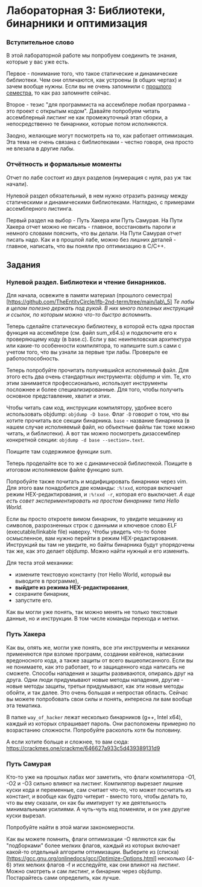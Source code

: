 # Лабораторная 3: Библиотеки, бинарники и оптимизация


### Вступительное слово

В этой лабораторной работе мы попробуем соединить те знания, которые у вас уже есть.

Первое - понимание того, что такое статические и динамические библиотеки.
Чем они отличаются, как устроены (в общих чертах) и зачем вообще нужны.
Если вы не очень запомнили с [прошлого семестра](https://github.com/TheEntityCircle/lfb-2nd-term), то как раз запомните сейчас.

Второе - тезис "для программиста на ассемблере любая программа - это проект с открытым кодом".
Давайте попробуем читать ассемблерный листинг не как промежуточный этап сборки, а непосредственно те бинарники, которые потом исполняются.

Заодно, желающие могут посмотреть на то, как работает оптимизация. 
Эта тема не очень связана с библиотеками - честно говоря, она просто не влезала в другие лабы.


### Отчётность и формальные моменты

Отчет по лабе состоит из двух разделов (нумерация с нуля, раз уж так начали). 

Нулевой раздел обязательный, в нем нужно отразить разницу между статическими и динамическими библиотеками. 
Наглядно, с примерами ассемблерного листинга.

Первый раздел на выбор - Путь Хакера или Путь Самурая. 
На Пути Хакера отчет можно не писать - главное, восстановить пароли и немного словами пояснить, что вы делали.
На Пути Самурая отчет писать надо.
Как и в прошлой лабе, можно без лишних деталей - главное, написать, что вы поняли про оптимизацию в С/С++.

## Задания

### Нулевой раздел. Библиотеки и чтение бинарников.

Для начала, освежите в памяти материал (прошлого семестра)[https://github.com/TheEntityCircle/lfb-2nd-term/tree/main/lab\_5]
*Те лабы в целом полезно держать под рукой. В них много полезных инструкций и ссылок, по которым можно что-то быстро вспомнить.*

Теперь сделайте статическую библиотеку, в которой есть одна простая функция на ассемблере (см. файл sum\_x64.s) и подключите его к проверяющему коду (в base.c).
Если у вас неинтеловская архитектура или какие-то особенности компилятора, то напишите sum.s сами с учетом того, что вы узнали за первые три лабы.
Проверьте ее работоспособность. 

Теперь попробуйте прочитать получившийся исполняемый файл. 
Для этого есть два очень стандартных инструмента: objdump и vim. 
Те, кто этим занимается профессионально, использует инструменты посложнее и более специализированные.
Для того, чтобы получить основное представление, хватит и этих.

Чтобы читать сам код, инструкции компилятору, удобнее всего использовать objdump: ```objdump -D base```.
Флаг ```-D``` говорит о том, что вы хотите прочитать все секции бинарника.
```base``` - название бинарника (в нашем случае исполняемый файл, но объектные файлы так тоже можно читать, и библиотеки).
А вот так можно посмотреть дизассемблер конкретной секции: ```objdump -d base --section=.text```.

Поищите там содержимое функции sum.

Теперь проделайте все то же с динамической библиотекой.
Поищите в итоговом исполняемом файле функцию sum.

Попробуйте также почитать и модифицировать бинарники через vim.
Для этого вам понадобится две команды: ```:%!xxd```, которая включает режим HEX-редактирования, и ```:%!xxd -r```, которая его выключает.
*А еще есть совет экспериментировать на простом бинарнике типа Hello World.*

Если вы просто откроете вимом бинарник, то увидите мешанину из символов, разрозненных строк с данными и ключевое слово ELF (executable/linkable file) наверху. 
Чтобы увидеть что-то более осмысленное, вам нужно перейти в режим HEX-редактирования. 
Инструкций вы там не увидите, но байты бинарника будут упорядочены так же, как это делает objdump.
Можно найти нужный и его изменить. 

Для теста этой механики: 
- измените текстовую константу (тот Hello World, который вы выводите в программе), 
- **выйдите из режима HEX-редактирования**, 
- сохраните бинарник,
- запустите его.

Как вы могли уже понять, так можно менять не только текстовые данные, но и инструкции. 
В том числе команды перехода и метки.

### Путь Хакера

Как вы, опять же, могли уже понять, все эти инструменты и механики применяются при взломе программ, создании кейгенов, написании вредоносного кода, а также защиты от всего вышеописанного.
Если вы не понимаете, как это работает, то и защищенного кода написать не сможете.
Способы нападения и защиты развиваются, опираясь друг на друга.
Одни люди придумывают новые методы нападения, другие - новые методы защиты, третьи придумывают, как эти новые методы обойти, и так далее.
Это очень большая и непростая область.
Сейчас вы можете попробовать свои силы и понять, интересна ли вам вообще эта тематика.

В папке ```way_of_hacker``` лежат несколько бинарников (g++, Intel x64), каждый из которых спрашивает пароль. 
Они расположены примерно по возрастанию сложности.
Попробуйте расколоть хотя бы половину.

А если хотите больше и сложнее, то вам сюда:
https://crackmes.one/crackme/646627a933c5d439389131d9

### Путь Самурая

Кто-то уже на прошлых лабах мог заметить, что флаги компилятора -О1, -О2 и -О3 сильно влияют на листинг. 
Компилятор вырезает лишние куски кода и переменные, сам считает что-то, что может посчитать из констант, и вообще как будто читерит - вместо того, чтобы делать то, что вы ему сказали, он как бы имитирует ту же деятельность минимальными усилиями.
А чуть-чуть код поменяли, и он уже другие куски вырезал.

Попробуйте найти в этой магии закономерности.

Как вы можете помнить, флаги оптимизации -О являются как бы "подборками" более мелких флагов, каждый из которых включает какой-то отдельный алгоритм оптимизации. 
Выберите из (списка)[https://gcc.gnu.org/onlinedocs/gcc/Optimize-Options.html] несколько (4-6) этих мелких флагов -f и исследуйте, как они влияют на листинг. 
Можно смотреть и сам листинг, и бинарник через objdump.
Постарайтесь сами определить, как лучше.
